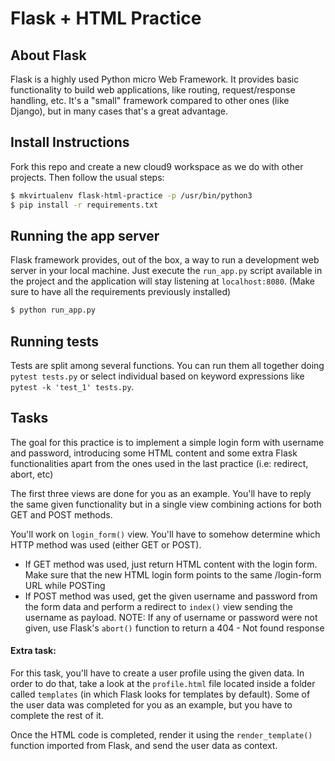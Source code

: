 # Flask + HTML Practice

## About Flask

Flask is a highly used Python micro Web Framework. It provides basic functionality to build web applications, like routing, request/response handling, etc. It's a "small" framework compared to other ones (like Django), but in many cases that's a great advantage.


## Install Instructions
Fork this repo and create a new cloud9 workspace as we do with other projects. Then follow the usual steps:

```bash
$ mkvirtualenv flask-html-practice -p /usr/bin/python3
$ pip install -r requirements.txt
```


## Running the app server

Flask framework provides, out of the box, a way to run a development web server in your local machine. Just execute the `run_app.py` script available in the project and the application will stay listening at `localhost:8080`. (Make sure to have all the requirements previously installed)

```bash
$ python run_app.py
```


## Running tests

Tests are split among several functions. You can run them all together doing `pytest tests.py` or select individual based on keyword expressions like `pytest -k 'test_1' tests.py`.


## Tasks

The goal for this practice is to implement a simple login form with username and password, introducing some HTML content and some extra Flask functionalities apart from the ones used in the last practice (i.e: redirect, abort, etc)

The first three views are done for you as an example. You'll have to reply the same given functionality but in a single view combining actions for both GET and POST methods.

You'll work on `login_form()` view. You'll have to somehow determine which HTTP method was used (either GET or POST).
  - If GET method was used, just return HTML content with the login form. Make sure that the new HTML login form points to the same /login-form URL while POSTing
  - If POST method was used, get the given username and password from the form data and perform a redirect to `index()` view sending the username as payload.
    NOTE: If any of username or password were not given, use Flask's `abort()` function to return a 404 - Not found response

#### Extra task:

For this task, you'll have to create a user profile using the given data. In order to do that, take a look at the `profile.html` file located inside a folder called `templates` (in which Flask looks for templates by default). Some of the user data was completed for you as an example, but you have to complete the rest of it.

Once the HTML code is completed, render it using the `render_template()` function imported from Flask, and send the user data as context.
